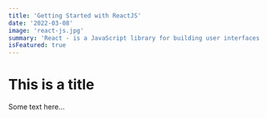 ```yaml
---
title: 'Getting Started with ReactJS'
date: '2022-03-08'
image: 'react-js.jpg'
summary: 'React - is a JavaScript library for building user interfaces!'
isFeatured: true
---
```


# This is a title

Some text here...